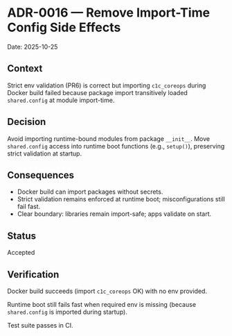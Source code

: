 # ADR-0016 — Remove Import-Time Config Side Effects
Date: 2025-10-25

## Context
Strict env validation (PR6) is correct but importing `c1c_coreops` during Docker build failed because package import transitively loaded `shared.config` at module import-time.

## Decision
Avoid importing runtime-bound modules from package `__init__`. Move `shared.config` access into runtime boot functions (e.g., `setup()`), preserving strict validation at startup.

## Consequences
- Docker build can import packages without secrets.
- Strict validation remains enforced at runtime boot; misconfigurations still fail fast.
- Clear boundary: libraries remain import-safe; apps validate on start.

## Status
Accepted

## Verification
Docker build succeeds (import `c1c_coreops` OK) with no env provided.

Runtime boot still fails fast when required env is missing (because `shared.config` is imported during startup).

Test suite passes in CI.
